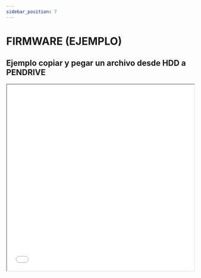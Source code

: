 ```yaml
---
sidebar_position: 7
---
```



# FIRMWARE (EJEMPLO)

## Ejemplo copiar y pegar un archivo desde HDD a PENDRIVE

<div>
    <iframe src="/hardware/pdf/ejemplo copiar y pegar.pdf" width="100%" height="500px" />
</div>


